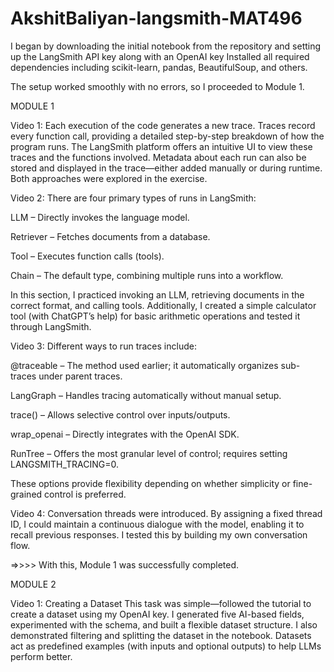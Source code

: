 # AkshitBaliyan-langsmith-MAT496



I began by downloading the initial notebook from the repository and setting up the LangSmith API key along with an OpenAI key
Installed all required dependencies including scikit-learn, pandas, BeautifulSoup, and others.

The setup worked smoothly with no errors, so I proceeded to Module 1.


MODULE 1

Video 1:
Each execution of the code generates a new trace. Traces record every function call, providing a detailed step-by-step breakdown of how the program runs. The LangSmith platform offers an intuitive UI to view these traces and the functions involved. Metadata about each run can also be stored and displayed in the trace—either added manually or during runtime. Both approaches were explored in the exercise.

Video 2:
There are four primary types of runs in LangSmith:

LLM – Directly invokes the language model.

Retriever – Fetches documents from a database.

Tool – Executes function calls (tools).

Chain – The default type, combining multiple runs into a workflow.

In this section, I practiced invoking an LLM, retrieving documents in the correct format, and calling tools. Additionally, I created a simple calculator tool (with ChatGPT’s help) for basic arithmetic operations and tested it through LangSmith.

Video 3:
Different ways to run traces include:

@traceable – The method used earlier; it automatically organizes sub-traces under parent traces.

LangGraph – Handles tracing automatically without manual setup.

trace() – Allows selective control over inputs/outputs.

wrap_openai – Directly integrates with the OpenAI SDK.

RunTree – Offers the most granular level of control; requires setting LANGSMITH_TRACING=0.

These options provide flexibility depending on whether simplicity or fine-grained control is preferred.

Video 4:
Conversation threads were introduced. By assigning a fixed thread ID, I could maintain a continuous dialogue with the model, enabling it to recall previous responses. I tested this by building my own conversation flow.

=>>>>  With this, Module 1 was successfully completed.


MODULE 2


Video 1: Creating a Dataset
This task was simple—followed the tutorial to create a dataset using my OpenAI key. I generated five AI-based fields, experimented with the schema, and built a flexible dataset structure. I also demonstrated filtering and splitting the dataset in the notebook.
Datasets act as predefined examples (with inputs and optional outputs) to help LLMs perform better.

